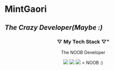 # MintGaori
## _The Crazy Developer(Maybe :)_

<h3 align="center">▽ My Tech Stack ▽"</h3>

<p align="center"> The NOOB Developer </p>

<p align="center">
<img src="https://img.shields.io/badge/Python-3766AB?style=flat-square&logo=Python&logoColor=white"/></a> <img src="https://img.shields.io/badge/HTML5-E34F26?style=flat-square&logo=HTML5&logoColor=white"/></a> <img src="https://img.shields.io/badge/Flutter-02569B?style=flat-square&logo=Flutter&logoColor=white"/></a> < NOOB :)
